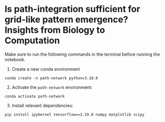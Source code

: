 # Is path-integration sufficient for grid-like pattern emergence? Insights from Biology to Computation
Make sure to run the following commands in the terminal before running the notebook.
1. Create a new conda environment
```
conda create -n path-network python=3.10.8
```
2. Activate the `path-network` environment:
```
conda activate path-network
```
3. Install relevant dependencies:
```
pip install ipykernel tensorflow==2.19.0 numpy matplotlib scipy
```